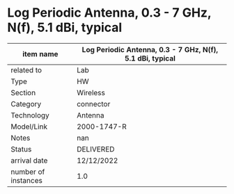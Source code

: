 
# Log Periodic Antenna, 0.3 - 7 GHz, N(f), 5.1 dBi, typical

| item name | Log Periodic Antenna, 0.3 - 7 GHz, N(f), 5.1 dBi, typical |
| -------- | -------- | 
| related to | Lab | 
| Type | HW | 
| Section | Wireless | 
| Category | connector |
| Technology | Antenna |
| Model/Link | 2000-1747-R |
| Notes | nan |
| Status | DELIVERED |
| arrival date | 12/12/2022 |
| number of instances | 1.0 | 
        